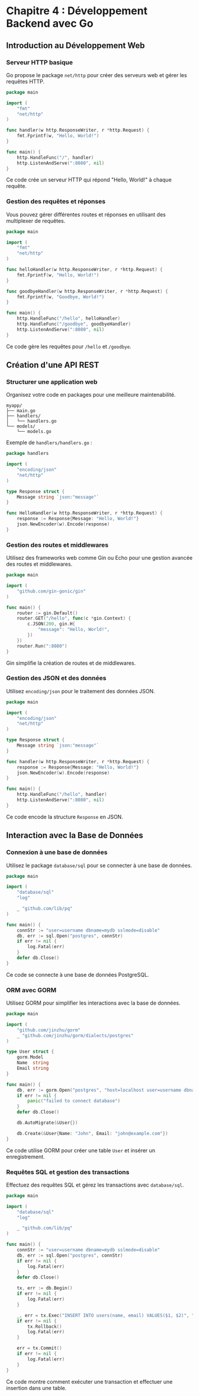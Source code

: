 # Chapitre 4 : Développement Backend avec Go

## Introduction au Développement Web

### Serveur HTTP basique
Go propose le package `net/http` pour créer des serveurs web et gérer les requêtes HTTP.
```go
package main

import (
    "fmt"
    "net/http"
)

func handler(w http.ResponseWriter, r *http.Request) {
    fmt.Fprintf(w, "Hello, World!")
}

func main() {
    http.HandleFunc("/", handler)
    http.ListenAndServe(":8080", nil)
}
```
Ce code crée un serveur HTTP qui répond "Hello, World!" à chaque requête.

### Gestion des requêtes et réponses
Vous pouvez gérer différentes routes et réponses en utilisant des multiplexer de requêtes.
```go
package main

import (
    "fmt"
    "net/http"
)

func helloHandler(w http.ResponseWriter, r *http.Request) {
    fmt.Fprintf(w, "Hello, World!")
}

func goodbyeHandler(w http.ResponseWriter, r *http.Request) {
    fmt.Fprintf(w, "Goodbye, World!")
}

func main() {
    http.HandleFunc("/hello", helloHandler)
    http.HandleFunc("/goodbye", goodbyeHandler)
    http.ListenAndServe(":8080", nil)
}
```
Ce code gère les requêtes pour `/hello` et `/goodbye`.

## Création d'une API REST

### Structurer une application web
Organisez votre code en packages pour une meilleure maintenabilité.
```
myapp/
├── main.go
├── handlers/
│   └── handlers.go
└── models/
    └── models.go
```
Exemple de `handlers/handlers.go` :
```go
package handlers

import (
    "encoding/json"
    "net/http"
)

type Response struct {
    Message string `json:"message"`
}

func HelloHandler(w http.ResponseWriter, r *http.Request) {
    response := Response{Message: "Hello, World!"}
    json.NewEncoder(w).Encode(response)
}
```

### Gestion des routes et middlewares
Utilisez des frameworks web comme Gin ou Echo pour une gestion avancée des routes et middlewares.
```go
package main

import (
    "github.com/gin-gonic/gin"
)

func main() {
    router := gin.Default()
    router.GET("/hello", func(c *gin.Context) {
        c.JSON(200, gin.H{
            "message": "Hello, World!",
        })
    })
    router.Run(":8080")
}
```
Gin simplifie la création de routes et de middlewares.

### Gestion des JSON et des données
Utilisez `encoding/json` pour le traitement des données JSON.
```go
package main

import (
    "encoding/json"
    "net/http"
)

type Response struct {
    Message string `json:"message"`
}

func handler(w http.ResponseWriter, r *http.Request) {
    response := Response{Message: "Hello, World!"}
    json.NewEncoder(w).Encode(response)
}

func main() {
    http.HandleFunc("/hello", handler)
    http.ListenAndServe(":8080", nil)
}
```
Ce code encode la structure `Response` en JSON.

## Interaction avec la Base de Données

### Connexion à une base de données
Utilisez le package `database/sql` pour se connecter à une base de données.
```go
package main

import (
    "database/sql"
    "log"

    _ "github.com/lib/pq"
)

func main() {
    connStr := "user=username dbname=mydb sslmode=disable"
    db, err := sql.Open("postgres", connStr)
    if err != nil {
        log.Fatal(err)
    }
    defer db.Close()
}
```
Ce code se connecte à une base de données PostgreSQL.

### ORM avec GORM
Utilisez GORM pour simplifier les interactions avec la base de données.
```go
package main

import (
    "github.com/jinzhu/gorm"
    _ "github.com/jinzhu/gorm/dialects/postgres"
)

type User struct {
    gorm.Model
    Name  string
    Email string
}

func main() {
    db, err := gorm.Open("postgres", "host=localhost user=username dbname=mydb sslmode=disable")
    if err != nil {
        panic("failed to connect database")
    }
    defer db.Close()

    db.AutoMigrate(&User{})

    db.Create(&User{Name: "John", Email: "john@example.com"})
}
```
Ce code utilise GORM pour créer une table `User` et insérer un enregistrement.

### Requêtes SQL et gestion des transactions
Effectuez des requêtes SQL et gérez les transactions avec `database/sql`.
```go
package main

import (
    "database/sql"
    "log"

    _ "github.com/lib/pq"
)

func main() {
    connStr := "user=username dbname=mydb sslmode=disable"
    db, err := sql.Open("postgres", connStr)
    if err != nil {
        log.Fatal(err)
    }
    defer db.Close()

    tx, err := db.Begin()
    if err != nil {
        log.Fatal(err)
    }

    _, err = tx.Exec("INSERT INTO users(name, email) VALUES($1, $2)", "Alice", "alice@example.com")
    if err != nil {
        tx.Rollback()
        log.Fatal(err)
    }

    err = tx.Commit()
    if err != nil {
        log.Fatal(err)
    }
}
```
Ce code montre comment exécuter une transaction et effectuer une insertion dans une table.

